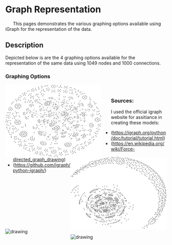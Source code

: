 # Graph Representation

&nbsp;&nbsp;&nbsp;&nbsp;&nbsp;&nbsp;This pages demonstrates the various graphing options available using iGraph for the representation of the data. 

## Description
Depicted below is are the 4 graphing options available for the representation of the same data using 1049 nodes and 1000 connections.

### Graphing Options

<div>
	<img src="graph_states/dgraph_state_fg.png" style="float:left;padding-right:30px;" alt="drawing" width="300"/>
	<img src="graph_states/dgraph_state_kg.png" style="float:right;" alt="drawing" width="300"/>
</div>

</br>

<div>
	<img src="graph_states/dgraph_state_lg.png" style="float:left;padding-right:30px;" alt="drawing" width="300"/>
	<img src="graph_states/dgraph_state_random.png" style="float:right;" alt="drawing" width="300"/>
</div>

### Sources:
I used the official igraph website for assitiance in creating these models: 
* (https://igraph.org/python/doc/tutorial/tutorial.html)
* (https://en.wikipedia.org/wiki/Force-directed_graph_drawing)
* (https://github.com/igraph/python-igraph/)